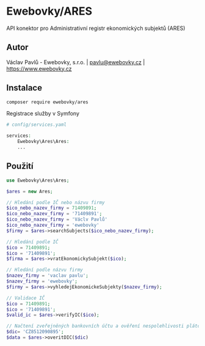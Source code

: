 # Ewebovky/ARES

API konektor pro Administrativní registr ekonomických subjektů (ARES)

## Autor
Václav Pavlů - Ewebovky, s.r.o. | pavlu@ewebovky.cz | https://www.ewebovky.cz

## Instalace

```bash
composer require ewebovky/ares
```
    
Registrace služby v Symfony
```php
# config/services.yaml

services:
    Ewebovky\Ares\Ares:
    ...
```
## Použití

```php
use Ewebovky\Ares\Ares;

$ares = new Ares;

// Hledání podle IČ nebo názvu firmy
$ico_nebo_nazev_firmy = 71409891;
$ico_nebo_nazev_firmy = '71409891';
$ico_nebo_nazev_firmy = 'Václv Pavlů'
$ico_nebo_nazev_firmy = 'ewebovky'
$firmy = $ares->searchSubjects($ico_nebo_nazev_firmy);

// Hledání podle IČ
$ico = 71409891;
$ico = '71409891';
$firma = $ares->vratEkonomickySubjekt($ico);

// Hledání podle názvu firmy
$nazev_firmy = 'vaclav pavlu';
$nazev_firmy = 'ewebovky';
$firmy = $ares->vyhledejEkonomickeSubjekty($nazev_firmy);

// Validace IČ
$ico = 71409891;
$ico = '71409891';
$valid_ic = $ares->verifyIC($ico);

// Načtení zveřejněných bankovních účtu a ověření nespolehlivosti plátce u MFČR
$dic= 'CZ8512090895';
$data = $ares->overitDIC($dic)
```


